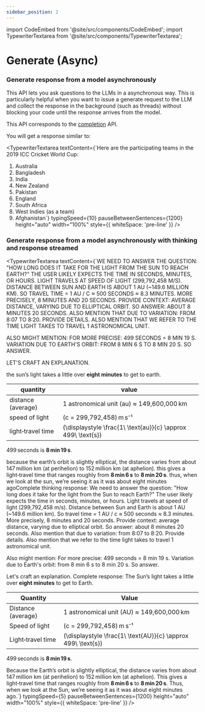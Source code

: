 ```yaml
---
sidebar_position: 2
---
```


import CodeEmbed from '@site/src/components/CodeEmbed';
import TypewriterTextarea from '@site/src/components/TypewriterTextarea';

# Generate (Async)

### Generate response from a model asynchronously

This API lets you ask questions to the LLMs in a asynchronous way.
This is particularly helpful when you want to issue a generate request to the LLM and collect the response in the
background (such as threads) without blocking your code until the response arrives from the model.

This API corresponds to
the [completion](https://github.com/jmorganca/ollama/blob/main/docs/api.md#generate-a-completion) API.

<CodeEmbed src="https://raw.githubusercontent.com/ollama4j/ollama4j-examples/refs/heads/main/src/main/java/io/github/ollama4j/examples/GenerateAsync.java" />

You will get a response similar to:

<TypewriterTextarea
textContent={`Here are the participating teams in the 2019 ICC Cricket World Cup:

1. Australia
2. Bangladesh
3. India
4. New Zealand
5. Pakistan
6. England
7. South Africa
8. West Indies (as a team)
9. Afghanistan`}
   typingSpeed={10}
   pauseBetweenSentences={1200}
   height="auto"
   width="100%"
   style={{ whiteSpace: 'pre-line' }}
   />

### Generate response from a model asynchronously with thinking and response streamed

<CodeEmbed src="https://raw.githubusercontent.com/ollama4j/ollama4j-examples/refs/heads/main/src/main/java/io/github/ollama4j/examples/GenerateAsyncWithThinking.java" />

<TypewriterTextarea
textContent={`WE NEED TO ANSWER THE QUESTION: "HOW LONG DOES IT TAKE FOR THE LIGHT FROM THE SUN TO REACH EARTH?" THE USER LIKELY EXPECTS THE TIME IN SECONDS, MINUTES, OR HOURS. LIGHT TRAVELS AT SPEED OF LIGHT (299,792,458 M/S). DISTANCE BETWEEN SUN AND EARTH IS ABOUT 1 AU (~149.6 MILLION KM). SO TRAVEL TIME = 1 AU / C ≈ 500 SECONDS ≈ 8.3 MINUTES. MORE PRECISELY, 8 MINUTES AND 20 SECONDS. PROVIDE CONTEXT: AVERAGE DISTANCE, VARYING DUE TO ELLIPTICAL ORBIT. SO ANSWER: ABOUT 8 MINUTES 20 SECONDS. ALSO MENTION THAT DUE TO VARIATION: FROM 8:07 TO 8:20. PROVIDE DETAILS. ALSO MENTION THAT WE REFER TO THE TIME LIGHT TAKES TO TRAVEL 1 ASTRONOMICAL UNIT.

ALSO MIGHT MENTION: FOR MORE PRECISE: 499 SECONDS = 8 MIN 19 S. VARIATION DUE TO EARTH'S ORBIT: FROM 8 MIN 6 S TO 8 MIN 20 S. SO ANSWER.

LET'S CRAFT AN EXPLANATION.

the sun’s light takes a little over **eight minutes** to get to earth.

| quantity | value |
|----------|-------|
| distance (average) | 1 astronomical unit (au) ≈ 149,600,000 km |
| speed of light | \(c = 299,792,458\) m s⁻¹ |
| light‑travel time | \(\displaystyle \frac{1\ \text{au}}{c} \approx 499\ \text{s}\) |

499 seconds is **8 min 19 s**.

because the earth’s orbit is slightly elliptical, the distance varies from about 147 million km (at perihelion) to 152 million km (at aphelion). this gives a light‑travel time that ranges roughly from **8 min 6 s** to **8 min 20 s**. thus, when we look at the sun, we’re seeing it as it was about eight minutes agoComplete thinking response: We need to answer the question: "How long does it take for the light from the Sun to reach Earth?" The user likely expects the time in seconds, minutes, or hours. Light travels at speed of light (299,792,458 m/s). Distance between Sun and Earth is about 1 AU (~149.6 million km). So travel time = 1 AU / c ≈ 500 seconds ≈ 8.3 minutes. More precisely, 8 minutes and 20 seconds. Provide context: average distance, varying due to elliptical orbit. So answer: about 8 minutes 20 seconds. Also mention that due to variation: from 8:07 to 8:20. Provide details. Also mention that we refer to the time light takes to travel 1 astronomical unit.

Also might mention: For more precise: 499 seconds = 8 min 19 s. Variation due to Earth's orbit: from 8 min 6 s to 8 min 20 s. So answer.

Let's craft an explanation.
Complete response: The Sun’s light takes a little over **eight minutes** to get to Earth.

| Quantity | Value |
|----------|-------|
| Distance (average) | 1 astronomical unit (AU) ≈ 149,600,000 km |
| Speed of light | \(c = 299,792,458\) m s⁻¹ |
| Light‑travel time | \(\displaystyle \frac{1\ \text{AU}}{c} \approx 499\ \text{s}\) |

499 seconds is **8 min 19 s**.

Because the Earth’s orbit is slightly elliptical, the distance varies from about 147 million km (at perihelion) to 152 million km (at aphelion). This gives a light‑travel time that ranges roughly from **8 min 6 s** to **8 min 20 s**. Thus, when we look at the Sun, we’re seeing it as it was about eight minutes ago.`}
   typingSpeed={5}
   pauseBetweenSentences={1200}
   height="auto"
   width="100%"
   style={{ whiteSpace: 'pre-line' }}
   />
